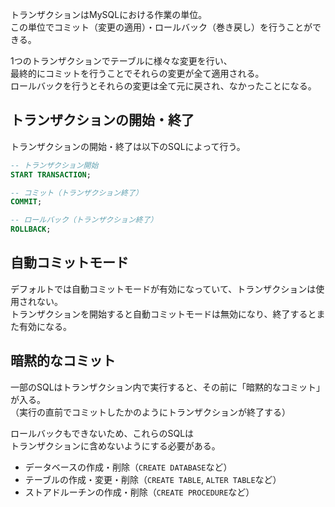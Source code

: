 トランザクションはMySQLにおける作業の単位。  
この単位でコミット（変更の適用）・ロールバック（巻き戻し）を行うことができる。

1つのトランザクションでテーブルに様々な変更を行い、  
最終的にコミットを行うことでそれらの変更が全て適用される。  
ロールバックを行うとそれらの変更は全て元に戻され、なかったことになる。

## トランザクションの開始・終了
トランザクションの開始・終了は以下のSQLによって行う。  
```sql
-- トランザクション開始
START TRANSACTION;

-- コミット（トランザクション終了）
COMMIT;

-- ロールバック（トランザクション終了）
ROLLBACK;
```

## 自動コミットモード
デフォルトでは自動コミットモードが有効になっていて、トランザクションは使用されない。  
トランザクションを開始すると自動コミットモードは無効になり、終了するとまた有効になる。

## 暗黙的なコミット
一部のSQLはトランザクション内で実行すると、その前に「暗黙的なコミット」が入る。    
（実行の直前でコミットしたかのようにトランザクションが終了する）

ロールバックもできないため、これらのSQLは  
トランザクションに含めないようにする必要がある。

* データベースの作成・削除（`CREATE DATABASE`など）
* テーブルの作成・変更・削除（`CREATE TABLE`, `ALTER TABLE`など）
* ストアドルーチンの作成・削除（`CREATE PROCEDURE`など）